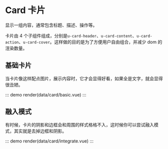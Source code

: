 # Card 卡片

显示一组内容，通常包含标题、描述、操作等。

卡片由 4 个子组件组成，分别是`u-card-header`、`u-card-content`、`u-card-action`、`u-card-cover`。这样做的目的是为了方便用户自由组合，并减少 dom 的渲染数量。

## 基础卡片

当卡片像这样配点图片，展示内容时，它才会显得好看，如果全是文字，就会显得很丑陋。

::: demo
render(data/card/basic.vue)
:::

## 融入模式

有时候，卡片的阴影和边框会和周围的样式格格不入，这时候你可以尝试融入模式，其实就是去掉边框和阴影。

::: demo
render(data/card/integrate.vue)
:::
